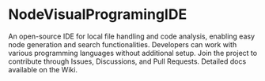 # NodeVisualProgramingIDE
An open-source IDE for local file handling and code analysis, enabling easy node generation and search functionalities. Developers can work with various programming languages without additional setup. Join the project to contribute through Issues, Discussions, and Pull Requests. Detailed docs available on the Wiki.

